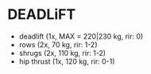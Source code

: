 # DEADLiFT
* deadlift (1x, MAX = 220|230 kg, rir: 0)
* rows (2x, 70 kg, rir: 1-2)
* shrugs (2x, 110 kg, rir: 1-2)
* hip thrust (1x, 120 kg, rir: 0-1)
